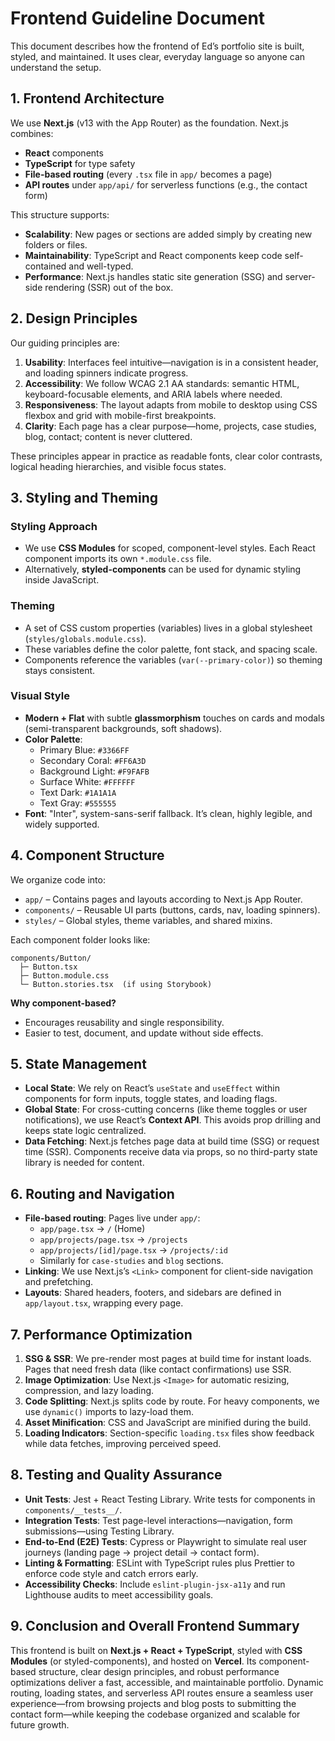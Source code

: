 # Frontend Guideline Document

This document describes how the frontend of Ed’s portfolio site is built, styled, and maintained. It uses clear, everyday language so anyone can understand the setup.

## 1. Frontend Architecture

We use **Next.js** (v13 with the App Router) as the foundation. Next.js combines:

- **React** components 
- **TypeScript** for type safety
- **File-based routing** (every `.tsx` file in `app/` becomes a page)
- **API routes** under `app/api/` for serverless functions (e.g., the contact form)

This structure supports:
- **Scalability**: New pages or sections are added simply by creating new folders or files.
- **Maintainability**: TypeScript and React components keep code self-contained and well-typed.
- **Performance**: Next.js handles static site generation (SSG) and server-side rendering (SSR) out of the box.

## 2. Design Principles

Our guiding principles are:

1. **Usability**: Interfaces feel intuitive—navigation is in a consistent header, and loading spinners indicate progress.
2. **Accessibility**: We follow WCAG 2.1 AA standards: semantic HTML, keyboard-focusable elements, and ARIA labels where needed.
3. **Responsiveness**: The layout adapts from mobile to desktop using CSS flexbox and grid with mobile-first breakpoints.
4. **Clarity**: Each page has a clear purpose—home, projects, case studies, blog, contact; content is never cluttered.

These principles appear in practice as readable fonts, clear color contrasts, logical heading hierarchies, and visible focus states.

## 3. Styling and Theming

### Styling Approach
- We use **CSS Modules** for scoped, component-level styles. Each React component imports its own `*.module.css` file.
- Alternatively, **styled-components** can be used for dynamic styling inside JavaScript.

### Theming
- A set of CSS custom properties (variables) lives in a global stylesheet (`styles/globals.module.css`).
- These variables define the color palette, font stack, and spacing scale.
- Components reference the variables (`var(--primary-color)`) so theming stays consistent.

### Visual Style
- **Modern + Flat** with subtle **glassmorphism** touches on cards and modals (semi-transparent backgrounds, soft shadows).
- **Color Palette**:
  - Primary Blue: `#3366FF`  
  - Secondary Coral: `#FF6A3D`  
  - Background Light: `#F9FAFB`  
  - Surface White: `#FFFFFF`  
  - Text Dark: `#1A1A1A`  
  - Text Gray: `#555555`
- **Font**: "Inter", system-sans-serif fallback. It’s clean, highly legible, and widely supported.

## 4. Component Structure

We organize code into:

- `app/` – Contains pages and layouts according to Next.js App Router.
- `components/` – Reusable UI parts (buttons, cards, nav, loading spinners).
- `styles/` – Global styles, theme variables, and shared mixins.

Each component folder looks like:

```
components/Button/
  ├─ Button.tsx
  ├─ Button.module.css
  └─ Button.stories.tsx  (if using Storybook)
```

**Why component-based?**
- Encourages reusability and single responsibility.  
- Easier to test, document, and update without side effects.

## 5. State Management

- **Local State**: We rely on React’s `useState` and `useEffect` within components for form inputs, toggle states, and loading flags.
- **Global State**: For cross-cutting concerns (like theme toggles or user notifications), we use React’s **Context API**. This avoids prop drilling and keeps state logic centralized.
- **Data Fetching**: Next.js fetches page data at build time (SSG) or request time (SSR). Components receive data via props, so no third-party state library is needed for content.

## 6. Routing and Navigation

- **File-based routing**: Pages live under `app/`:
  - `app/page.tsx` → `/` (Home)
  - `app/projects/page.tsx` → `/projects`
  - `app/projects/[id]/page.tsx` → `/projects/:id`
  - Similarly for `case-studies` and `blog` sections.
- **Linking**: We use Next.js’s `<Link>` component for client-side navigation and prefetching.
- **Layouts**: Shared headers, footers, and sidebars are defined in `app/layout.tsx`, wrapping every page.

## 7. Performance Optimization

1. **SSG & SSR**: We pre-render most pages at build time for instant loads. Pages that need fresh data (like contact confirmations) use SSR.
2. **Image Optimization**: Use Next.js `<Image>` for automatic resizing, compression, and lazy loading.
3. **Code Splitting**: Next.js splits code by route. For heavy components, we use `dynamic()` imports to lazy-load them.
4. **Asset Minification**: CSS and JavaScript are minified during the build.
5. **Loading Indicators**: Section-specific `loading.tsx` files show feedback while data fetches, improving perceived speed.

## 8. Testing and Quality Assurance

- **Unit Tests**: Jest + React Testing Library. Write tests for components in `components/__tests__/`.
- **Integration Tests**: Test page-level interactions—navigation, form submissions—using Testing Library.
- **End-to-End (E2E) Tests**: Cypress or Playwright to simulate real user journeys (landing page → project detail → contact form).
- **Linting & Formatting**: ESLint with TypeScript rules plus Prettier to enforce code style and catch errors early.
- **Accessibility Checks**: Include `eslint-plugin-jsx-a11y` and run Lighthouse audits to meet accessibility goals.

## 9. Conclusion and Overall Frontend Summary

This frontend is built on **Next.js + React + TypeScript**, styled with **CSS Modules** (or styled-components), and hosted on **Vercel**. Its component-based structure, clear design principles, and robust performance optimizations deliver a fast, accessible, and maintainable portfolio. Dynamic routing, loading states, and serverless API routes ensure a seamless user experience—from browsing projects and blog posts to submitting the contact form—while keeping the codebase organized and scalable for future growth.